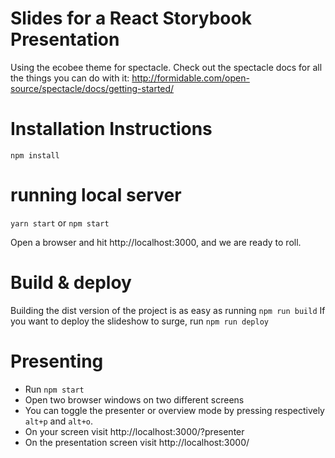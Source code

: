 # Slides for a React Storybook Presentation

Using the ecobee theme for spectacle. Check out the spectacle docs for all the things you can do with it: http://formidable.com/open-source/spectacle/docs/getting-started/

# Installation Instructions

`npm install`

# running local server

`yarn start` or `npm start`

Open a browser and hit http://localhost:3000, and we are ready to roll.

# Build & deploy

Building the dist version of the project is as easy as running `npm run build`
If you want to deploy the slideshow to surge, run `npm run deploy`

# Presenting

* Run `npm start`
* Open two browser windows on two different screens
* You can toggle the presenter or overview mode by pressing respectively `alt+p` and `alt+o`.
* On your screen visit http://localhost:3000/?presenter
* On the presentation screen visit http://localhost:3000/

